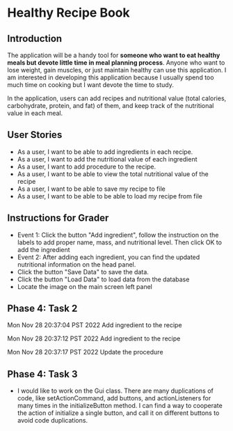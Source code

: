 # Healthy Recipe Book

## Introduction

The application will be a handy tool for **someone who want to eat 
healthy meals but devote little time in meal planning process**. Anyone 
who want to lose weight, gain muscles, or just maintain healthy can use
this application. I am interested in developing this application because I usually spend too much
time on cooking but I want devote the time to study.

In the application, users can add recipes and nutritional 
value (total calories, carbohydrate, protein, and fat) of them, 
 and keep track of the nutritional value in each meal.



## User Stories

- As a user, I want to be able to add ingredients in each recipe.
- As a user, I want to add the nutritional value of each ingredient
- As a user, I want to add procedure to the recipe.
- As a user, I want to be able to view the total nutritional value of the recipe
- As a user, I want to be able to save my recipe to file
- As a user, I want to be able to be able to load my recipe from file 

## Instructions for Grader

- Event 1: Click the button "Add ingredient", follow the instruction on the labels to add proper name, mass, 
and nutritional level. Then click OK to add the ingredient
- Event 2: After adding each ingredient, you can find the updated nutritional information on the head panel.
- Click the button "Save Data" to save the data. 
- Click the button "Load Data" to load data from the database
- Locate the image on the main screen left panel

## Phase 4: Task 2
Mon Nov 28 20:37:04 PST 2022
Add ingredient to the recipe


Mon Nov 28 20:37:12 PST 2022
Add ingredient to the recipe


Mon Nov 28 20:37:17 PST 2022
Update the procedure

## Phase 4: Task 3
- I would like to work on the Gui class. There are many duplications of code, like setActionCommand, add buttons, and 
actionListeners for many times in the initializeButton method. I can find a way to cooperate the action of initialize a 
single button, and call it on different buttons to avoid code duplications.




